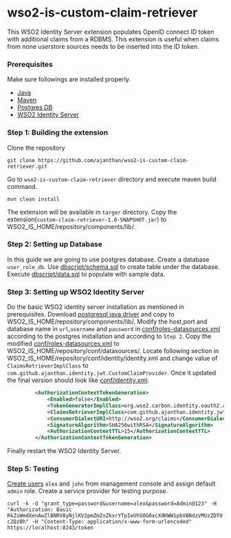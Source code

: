 # wso2-is-custom-claim-retriever
This WSO2 Identity Server extension populates OpenID connect ID token with additional claims from a RDBMS. This extension is useful when claims from none userstore sources needs to be inserted into the ID token. 

### Prerequisites
Make sure followings are installed properly.
- [Java](https://openjdk.java.net/install/index.html)
- [Maven](https://maven.apache.org/download.cgi)
- [Postgres DB](https://www.postgresql.org/download/)
- [WSO2 Identity Server](https://docs.wso2.com/display/IS570/Installation+Guide)


### Step 1: Building the extension
Clone the repository

``git clone https://github.com/ajanthan/wso2-is-custom-claim-retriever.git``

Go to `wso2-is-custom-claim-retriever` directory and execute maven build command.

`mvn clean install`

The extension will be available in `targer` directory. Copy the extension(`custom-claim-retriever-1.0-SNAPSHOT.jar`) to WSO2_IS_HOME/repository/components/lib/.

### Step 2: Setting up Database

In this guide we are going to use postgres database. Create a database `user_role_db`. Use [dbscript/schema.sql](dbscript/schema.sql) to create table under the database. Execute [dbscript/data.sql](dbscript/data.sql) to populate with sample data.

### Step 3: Setting up WSO2 Identity Server

Do the basic WSO2 identity server installation as mentioned in prerequisites. Download [postgresql java driver](https://jdbc.postgresql.org/download.html) and copy to WSO2_IS_HOME/repository/components/lib/.
Modify the host,port and database name in `url`,`username` and `password` in [conf/roles-datasources.xml](conf/roles-datasources.xml) according to the postgres installation and according to `Step 2`. Copy the modified [conf/roles-datasources.xml](conf/roles-datasources.xml) to WSO2_IS_HOME/repository/conf/datasources/.
Locate following section in WSO2_IS_HOME/repository/conf/identity/identity.xml and change value of `ClaimsRetrieverImplClass` to `com.github.ajanthan.identity.jwt.CustomClaimProvider`. Once it updated the final version should look like [conf/identity.xml](conf/identity.xml).
```xml       
         <AuthorizationContextTokenGeneration>
             <Enabled>false</Enabled>
             <TokenGeneratorImplClass>org.wso2.carbon.identity.oauth2.authcontext.JWTTokenGenerator</TokenGeneratorImplClass>
             <ClaimsRetrieverImplClass>com.github.ajanthan.identity.jwt.CustomClaimProvider</ClaimsRetrieverImplClass>
             <ConsumerDialectURI>http://wso2.org/claims</ConsumerDialectURI>
             <SignatureAlgorithm>SHA256withRSA</SignatureAlgorithm>
             <AuthorizationContextTTL>15</AuthorizationContextTTL>
         </AuthorizationContextTokenGeneration>
 ```
 
 Finally restart the WSO2 Identity Server.
 
 ### Step 5: Testing
 
 [Create users](https://docs.wso2.com/display/IS570/Configuring+Users#ConfiguringUsers-Addinganewuserandassigningroles) `alex` and `john` from management console and assign default `admin` role. Create a service provider for testing purpose.
 
 `curl -k -d "grant_type=password&username=alex&password=Admin@123" -H "Authorization: Basic RkZsWmdXenAwZlBNRV8yNjlKV2pmZmZxZkxrYTpIeUhSOG0xcXdKWW1pbVBNdzVMUzZDTUc2QzBh" -H "Content-Type: application/x-www-form-urlencoded" https://localhost:8243/token
`
 
 
